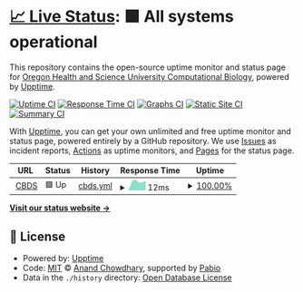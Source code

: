 # [📈 Live Status](https://ohsu-comp-bio.github.io/status-monitor): <!--live status--> **🟩 All systems operational**

This repository contains the open-source uptime monitor and status page for [Oregon Health and Science University Computational Biology](http://www.ohsu.edu/compbio), powered by [Upptime](https://github.com/upptime/upptime).

[![Uptime CI](https://github.com/ohsu-comp-bio/status-monitor/workflows/Uptime%20CI/badge.svg)](https://github.com/ohsu-comp-bio/status-monitor/actions?query=workflow%3A%22Uptime+CI%22)
[![Response Time CI](https://github.com/ohsu-comp-bio/status-monitor/workflows/Response%20Time%20CI/badge.svg)](https://github.com/ohsu-comp-bio/status-monitor/actions?query=workflow%3A%22Response+Time+CI%22)
[![Graphs CI](https://github.com/ohsu-comp-bio/status-monitor/workflows/Graphs%20CI/badge.svg)](https://github.com/ohsu-comp-bio/status-monitor/actions?query=workflow%3A%22Graphs+CI%22)
[![Static Site CI](https://github.com/ohsu-comp-bio/status-monitor/workflows/Static%20Site%20CI/badge.svg)](https://github.com/ohsu-comp-bio/status-monitor/actions?query=workflow%3A%22Static+Site+CI%22)
[![Summary CI](https://github.com/ohsu-comp-bio/status-monitor/workflows/Summary%20CI/badge.svg)](https://github.com/ohsu-comp-bio/status-monitor/actions?query=workflow%3A%22Summary+CI%22)

With [Upptime](https://upptime.js.org), you can get your own unlimited and free uptime monitor and status page, powered entirely by a GitHub repository. We use [Issues](https://github.com/ohsu-comp-bio/status-monitor/issues) as incident reports, [Actions](https://github.com/ohsu-comp-bio/status-monitor/actions) as uptime monitors, and [Pages](https://ohsu-comp-bio.github.io/status-monitor) for the status page.

<!--start: status pages-->
<!-- This summary is generated by Upptime (https://github.com/upptime/upptime) -->
<!-- Do not edit this manually, your changes will be overwritten -->
<!-- prettier-ignore -->
| URL | Status | History | Response Time | Uptime |
| --- | ------ | ------- | ------------- | ------ |
| <img alt="" src="https://icons.duckduckgo.com/ip3/idp.cbds.ohsu.edu.ico" height="13"> [CBDS](https://idp.cbds.ohsu.edu) | 🟩 Up | [cbds.yml](https://github.com/ohsu-comp-bio/glasswing-status/commits/HEAD/history/cbds.yml) | <details><summary><img alt="Response time graph" src="./graphs/cbds/response-time-week.png" height="20"> 12ms</summary><br><a href="https://ohsu-comp-bio.github.io/glasswing-status/history/cbds"><img alt="Response time 13" src="https://img.shields.io/endpoint?url=https%3A%2F%2Fraw.githubusercontent.com%2Fohsu-comp-bio%2Fglasswing-status%2FHEAD%2Fapi%2Fcbds%2Fresponse-time.json"></a><br><a href="https://ohsu-comp-bio.github.io/glasswing-status/history/cbds"><img alt="24-hour response time 10" src="https://img.shields.io/endpoint?url=https%3A%2F%2Fraw.githubusercontent.com%2Fohsu-comp-bio%2Fglasswing-status%2FHEAD%2Fapi%2Fcbds%2Fresponse-time-day.json"></a><br><a href="https://ohsu-comp-bio.github.io/glasswing-status/history/cbds"><img alt="7-day response time 12" src="https://img.shields.io/endpoint?url=https%3A%2F%2Fraw.githubusercontent.com%2Fohsu-comp-bio%2Fglasswing-status%2FHEAD%2Fapi%2Fcbds%2Fresponse-time-week.json"></a><br><a href="https://ohsu-comp-bio.github.io/glasswing-status/history/cbds"><img alt="30-day response time 14" src="https://img.shields.io/endpoint?url=https%3A%2F%2Fraw.githubusercontent.com%2Fohsu-comp-bio%2Fglasswing-status%2FHEAD%2Fapi%2Fcbds%2Fresponse-time-month.json"></a><br><a href="https://ohsu-comp-bio.github.io/glasswing-status/history/cbds"><img alt="1-year response time 13" src="https://img.shields.io/endpoint?url=https%3A%2F%2Fraw.githubusercontent.com%2Fohsu-comp-bio%2Fglasswing-status%2FHEAD%2Fapi%2Fcbds%2Fresponse-time-year.json"></a></details> | <details><summary><a href="https://ohsu-comp-bio.github.io/glasswing-status/history/cbds">100.00%</a></summary><a href="https://ohsu-comp-bio.github.io/glasswing-status/history/cbds"><img alt="All-time uptime 99.91%" src="https://img.shields.io/endpoint?url=https%3A%2F%2Fraw.githubusercontent.com%2Fohsu-comp-bio%2Fglasswing-status%2FHEAD%2Fapi%2Fcbds%2Fuptime.json"></a><br><a href="https://ohsu-comp-bio.github.io/glasswing-status/history/cbds"><img alt="24-hour uptime 100.00%" src="https://img.shields.io/endpoint?url=https%3A%2F%2Fraw.githubusercontent.com%2Fohsu-comp-bio%2Fglasswing-status%2FHEAD%2Fapi%2Fcbds%2Fuptime-day.json"></a><br><a href="https://ohsu-comp-bio.github.io/glasswing-status/history/cbds"><img alt="7-day uptime 100.00%" src="https://img.shields.io/endpoint?url=https%3A%2F%2Fraw.githubusercontent.com%2Fohsu-comp-bio%2Fglasswing-status%2FHEAD%2Fapi%2Fcbds%2Fuptime-week.json"></a><br><a href="https://ohsu-comp-bio.github.io/glasswing-status/history/cbds"><img alt="30-day uptime 99.82%" src="https://img.shields.io/endpoint?url=https%3A%2F%2Fraw.githubusercontent.com%2Fohsu-comp-bio%2Fglasswing-status%2FHEAD%2Fapi%2Fcbds%2Fuptime-month.json"></a><br><a href="https://ohsu-comp-bio.github.io/glasswing-status/history/cbds"><img alt="1-year uptime 99.91%" src="https://img.shields.io/endpoint?url=https%3A%2F%2Fraw.githubusercontent.com%2Fohsu-comp-bio%2Fglasswing-status%2FHEAD%2Fapi%2Fcbds%2Fuptime-year.json"></a></details>

<!--end: status pages-->

[**Visit our status website →**](https://ohsu-comp-bio.github.io/status-monitor)

## 📄 License

- Powered by: [Upptime](https://github.com/upptime/upptime)
- Code: [MIT](./LICENSE) © [Anand Chowdhary](https://anandchowdhary.com), supported by [Pabio](https://pabio.com)
- Data in the `./history` directory: [Open Database License](https://opendatacommons.org/licenses/odbl/1-0/)
